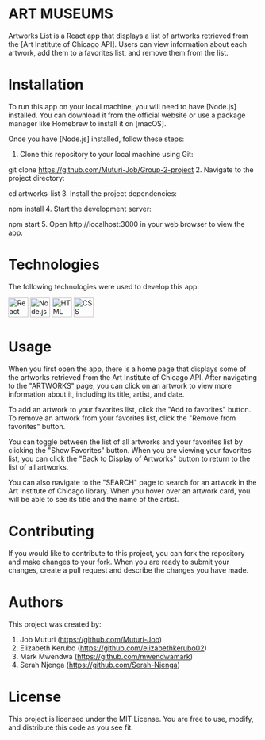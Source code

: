 
# ART MUSEUMS
Artworks List is a React app that displays a list of artworks retrieved from the [Art Institute of Chicago API]. Users can view information about each artwork, add them to a favorites list, and remove them from the list.

# Installation
To run this app on your local machine, you will need to have [Node.js] installed. You can download it from the official website or use a package manager like Homebrew to install it on [macOS].

Once you have [Node.js] installed, follow these steps:

1. Clone this repository to your local machine using Git:

git clone https://github.com/Muturi-Job/Group-2-project
2. Navigate to the project directory:

cd artworks-list
3. Install the project dependencies:

npm install
4. Start the development server:

npm start
5. Open http://localhost:3000 in your web browser to view the app.

# Technologies
The following technologies were used to develop this app:

<p >
  <img src="https://www.vectorlogo.zone/logos/reactjs/reactjs-icon.svg" alt="React" width="40" height="40"/>
  <img src="https://www.vectorlogo.zone/logos/nodejs/nodejs-icon.svg" alt="Node.js" width="40" height="40"/>
  <img src="https://www.vectorlogo.zone/logos/w3_html5/w3_html5-icon.svg" alt="HTML" width="40" height="40"/>
  <img src="https://www.vectorlogo.zone/logos/w3_css/w3_css-icon.svg" alt="CSS" width="40" height="40"/>
</p>

# Usage
When you first open the app, there is a home page that displays some of the artworks retrieved from the Art Institute of Chicago API. After navigating to the "ARTWORKS" page, you can click on an artwork to view more information about it, including its title, artist, and date.

To add an artwork to your favorites list, click the "Add to favorites" button. To remove an artwork from your favorites list, click the "Remove from favorites" button.

You can toggle between the list of all artworks and your favorites list by clicking the "Show Favorites" button. When you are viewing your favorites list, you can click the "Back to Display of Artworks" button to return to the list of all artworks.

You can also navigate to the "SEARCH" page to search for an artwork in the Art Institute of Chicago library. When you hover over an artwork card, you will be able to see its title and the name of the artist.

# Contributing
If you would like to contribute to this project, you can fork the repository and make changes to your fork. When you are ready to submit your changes, create a pull request and describe the changes you have made.

 # Authors
This project was created by:

1. Job Muturi (https://github.com/Muturi-Job)
2. Elizabeth Kerubo (https://github.com/elizabethkerubo02)
3. Mark Mwendwa (https://github.com/mwendwamark)
4. Serah Njenga (https://github.com/Serah-Njenga)

# License
This project is licensed under the MIT License. You are free to use, modify, and distribute this code as you see fit.
